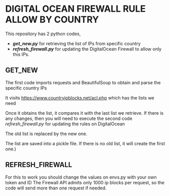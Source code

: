 # DIGITAL OCEAN FIREWALL RULE ALLOW BY COUNTRY

This repository has 2 python codes, 
* ***get_new.py*** for retrieving the list of IPs from specific country
* ***refresh_firewall.py***  for updating the DigitalOcean Firewall to allow only this IPs.

## GET_NEW
The first code imports requests and BeautifulSoup to obtain and parse the specific country IPs

It visits https://www.countryipblocks.net/acl.php which has the lists we need

Once it obtains the list, it compares it with the last list we retrieve. If there is any changes,
then you will need to execute the second code *refresh_firewall.py* for updating the rules on DigitalOcean

The old list is replaced by the new one.

The list are saved into a pickle file.
If there is no old list, it will create the first one.)

## REFRESH_FIREWALL
For this to work you should change the values on envs.py with your own token and ID
The Firewall API admits only 1000 ip blocks per request, so the code will send more than one request if needed.